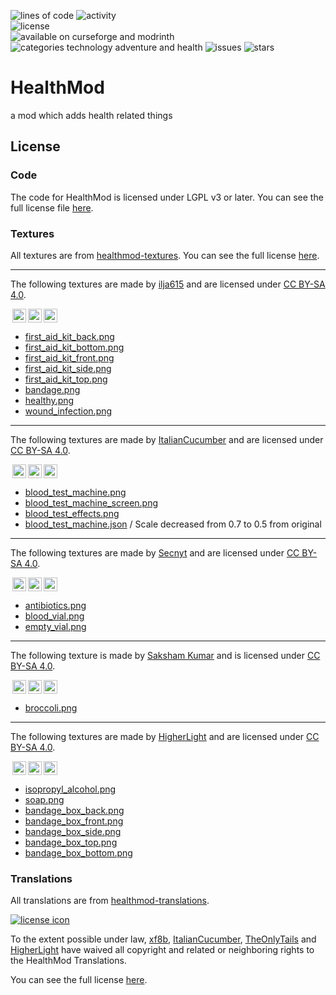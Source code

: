 ![lines of code](https://img.shields.io/tokei/lines/github/blueminecraftteam/healthmod-fabric?style=for-the-badge)
![activity](https://img.shields.io/github/commit-activity/w/blueminecraftteam/healthmod-fabric?style=for-the-badge)  
![license](https://img.shields.io/badge/license-lgpl%20v3%20or%20later-green?style=for-the-badge)  
![available on curseforge and modrinth](https://img.shields.io/badge/available%20on-modrinth%20and%20curseforge-orange?style=for-the-badge)
![categories technology adventure and health](https://img.shields.io/badge/categories-technology%2C%20adventure%20and%20health-red?style=for-the-badge)
![issues](https://img.shields.io/github/issues/blueminecraftteam/healthmod-fabric?style=for-the-badge)
![stars](https://img.shields.io/github/stars/blueminecraftteam/healthmod-fabric?style=for-the-badge)

# HealthMod

a mod which adds health related things

## License

### Code

The code for HealthMod is licensed under LGPL v3 or later. You can see the full license file [here](COPYING.LESSER.md).

### Textures

All textures are from [healthmod-textures](https://github.com/blueminecraftteam/healthmod-textures). You can see the
full license [here](TEXTURE_LICENSE.md).

---

The following textures are made by [ilja615](https://github.com/ilja615)
and are licensed under [CC BY-SA 4.0](https://creativecommons.org/licenses/by-sa/4.0/).

<img style="height:22px!important;margin-left:3px;vertical-align:text-bottom;" src="https://mirrors.creativecommons.org/presskit/icons/cc.svg?ref=chooser-v1" /><img style="height:22px!important;margin-left:3px;vertical-align:text-bottom;" src="https://mirrors.creativecommons.org/presskit/icons/by.svg?ref=chooser-v1" /><img style="height:22px!important;margin-left:3px;vertical-align:text-bottom;" src="https://mirrors.creativecommons.org/presskit/icons/sa.svg?ref=chooser-v1" /></a></p>

- [first_aid_kit_back.png](src/main/resources/assets/healthmod/textures/block/first_aid_kit_back.png)
- [first_aid_kit_bottom.png](src/main/resources/assets/healthmod/textures/block/first_aid_kit_bottom.png)
- [first_aid_kit_front.png](src/main/resources/assets/healthmod/textures/block/first_aid_kit_front.png)
- [first_aid_kit_side.png](src/main/resources/assets/healthmod/textures/block/first_aid_kit_side.png)
- [first_aid_kit_top.png](src/main/resources/assets/healthmod/textures/block/first_aid_kit_top.png)
- [bandage.png](src/main/resources/assets/healthmod/textures/item/bandage.png)
- [healthy.png](src/main/resources/assets/healthmod/textures/mob_effect/healthy.png)
- [wound_infection.png](src/main/resources/assets/healthmod/textures/mob_effect/wound_infection.png)

---

The following textures are made by [ItalianCucumber](https://github.com/ItalianCucumber)
and are licensed under [CC BY-SA 4.0](https://creativecommons.org/licenses/by-sa/4.0/).

<img style="height:22px!important;margin-left:3px;vertical-align:text-bottom;" src="https://mirrors.creativecommons.org/presskit/icons/cc.svg?ref=chooser-v1" /><img style="height:22px!important;margin-left:3px;vertical-align:text-bottom;" src="https://mirrors.creativecommons.org/presskit/icons/by.svg?ref=chooser-v1" /><img style="height:22px!important;margin-left:3px;vertical-align:text-bottom;" src="https://mirrors.creativecommons.org/presskit/icons/sa.svg?ref=chooser-v1" /></a></p>

- [blood_test_machine.png](src/main/resources/assets/healthmod/textures/block/blood_test_machine.png)
- [blood_test_machine_screen.png](src/main/resources/assets/healthmod/textures/block/blood_test_machine_screen.png)
- [blood_test_effects.png](src/main/resources/assets/healthmod/textures/block/blood_test_effects.png)
- [blood_test_machine.json](src/generated/overrided/assets/healthmod/models/block/blood_test_machine.json)
  / Scale decreased from 0.7 to 0.5 from original

---

The following textures are made by [Secnyt](https://github.com/secnyt)
and are licensed under [CC BY-SA 4.0](https://creativecommons.org/licenses/by-sa/4.0/).

<img style="height:22px!important;margin-left:3px;vertical-align:text-bottom;" src="https://mirrors.creativecommons.org/presskit/icons/cc.svg?ref=chooser-v1" /><img style="height:22px!important;margin-left:3px;vertical-align:text-bottom;" src="https://mirrors.creativecommons.org/presskit/icons/by.svg?ref=chooser-v1" /><img style="height:22px!important;margin-left:3px;vertical-align:text-bottom;" src="https://mirrors.creativecommons.org/presskit/icons/sa.svg?ref=chooser-v1" /></a></p>

- [antibiotics.png](src/main/resources/assets/healthmod/textures/item/antibiotics.png)
- [blood_vial.png](src/main/resources/assets/healthmod/textures/item/blood_vial.png)
- [empty_vial.png](src/main/resources/assets/healthmod/textures/item/empty_vial.png)

---

The following texture is made by [Saksham Kumar](https://github.com/saksham4106)
and is licensed under [CC BY-SA 4.0](https://creativecommons.org/licenses/by-sa/4.0/).

<img style="height:22px!important;margin-left:3px;vertical-align:text-bottom;" src="https://mirrors.creativecommons.org/presskit/icons/cc.svg?ref=chooser-v1" /><img style="height:22px!important;margin-left:3px;vertical-align:text-bottom;" src="https://mirrors.creativecommons.org/presskit/icons/by.svg?ref=chooser-v1" /><img style="height:22px!important;margin-left:3px;vertical-align:text-bottom;" src="https://mirrors.creativecommons.org/presskit/icons/sa.svg?ref=chooser-v1" /></a></p>

- [broccoli.png](src/main/resources/assets/healthmod/textures/item/broccoli.png)

---

The following textures are made by [HigherLight](https://github.com/HigherLight)
and are licensed under [CC BY-SA 4.0](https://creativecommons.org/licenses/by-sa/4.0/).

<img style="height:22px!important;margin-left:3px;vertical-align:text-bottom;" src="https://mirrors.creativecommons.org/presskit/icons/cc.svg?ref=chooser-v1" /><img style="height:22px!important;margin-left:3px;vertical-align:text-bottom;" src="https://mirrors.creativecommons.org/presskit/icons/by.svg?ref=chooser-v1" /><img style="height:22px!important;margin-left:3px;vertical-align:text-bottom;" src="https://mirrors.creativecommons.org/presskit/icons/sa.svg?ref=chooser-v1" /></a></p>

- [isopropyl_alcohol.png](src/main/resources/assets/healthmod/textures/item/isopropyl_alcohol.png)
- [soap.png](src/main/resources/assets/healthmod/textures/item/soap.png)
- [bandage_box_back.png](src/main/resources/assets/healthmod/textures/block/bandage_box_back.png)
- [bandage_box_front.png](src/main/resources/assets/healthmod/textures/block/bandage_box_front.png)
- [bandage_box_side.png](src/main/resources/assets/healthmod/textures/block/bandage_box_side.png)
- [bandage_box_top.png](src/main/resources/assets/healthmod/textures/block/bandage_box_top.png)
- [bandage_box_bottom.png](src/main/resources/assets/healthmod/textures/block/bandage_box_bottom.png)

### Translations

All translations are from [healthmod-translations](https://github.com/blueminecraftteam/healthmod-translations).

[![license icon](https://licensebuttons.net/p/zero/1.0/88x31.png)](http://creativecommons.org/publicdomain/zero/1.0)

To the extent possible under law,
[xf8b](https://github.com/xf8b/), [ItalianCucumber](https://github.com/ItalianCucumber/),
[TheOnlyTails](https://github.com/TheOnlyTails) and [HigherLight](https://github.com/HigherLight/)
have waived all copyright and related or neighboring rights to the HealthMod Translations.

You can see the full license [here](TRANSLATION_LICENSE.md).